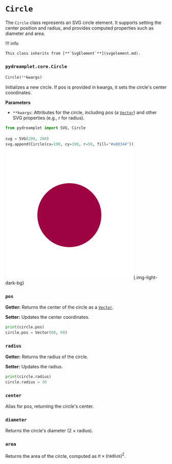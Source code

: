 # `Circle`

The `Circle` class represents an SVG circle element. It supports setting the center position and radius, and provides computed properties such as diameter and area.

!!! info

    This class inherits from [**`SvgElement`**](svgelement.md).

### <span class=class></span>`pydreamplet.core.Circle`

```py
Circle(**kwargs)
```

Initializes a new circle. If pos is provided in kwargs, it sets the circle's center coordinates.

<span class="param">**Parameters**</span>

- `**kwargs`: Attributes for the circle, including pos (a [`Vector`](../math/vector.md)) and other SVG properties (e.g., r for radius).

```py
from pydreamplet import SVG, Circle

svg = SVG(200, 200)
svg.append(Circle(cx=100, cy=100, r=50, fill="#a00344"))
```

![Result](assets/circle_example.svg){.img-light-dark-bg}

### <span class="prop"></span>`pos`

**Getter:** Returns the center of the circle as a [`Vector`](../math/vector.md).

**Setter:** Updates the center coordinates.

```py
print(circle.pos)
circle.pos = Vector(60, 60)
```

### <span class="prop"></span>`radius`
**Getter:** Returns the radius of the circle.

**Setter:** Updates the radius.

```py
print(circle.radius)
circle.radius = 30
```

### <span class="prop"></span>`center`

Alias for pos, returning the circle's center.

### <span class="prop"></span>`diameter`

Returns the circle's diameter (2 × radius).

### <span class="prop"></span>`area`

Returns the area of the circle, computed as $\pi \times (\text{radius})^2$.